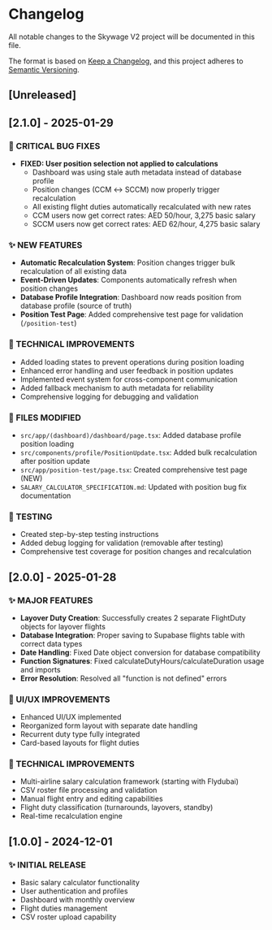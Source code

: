 # Changelog

All notable changes to the Skywage V2 project will be documented in this file.

The format is based on [Keep a Changelog](https://keepachangelog.com/en/1.0.0/),
and this project adheres to [Semantic Versioning](https://semver.org/spec/v2.0.0.html).

## [Unreleased]

## [2.1.0] - 2025-01-29

### 🚨 CRITICAL BUG FIXES
- **FIXED: User position selection not applied to calculations**
  - Dashboard was using stale auth metadata instead of database profile
  - Position changes (CCM ↔ SCCM) now properly trigger recalculation
  - All existing flight duties automatically recalculated with new rates
  - CCM users now get correct rates: AED 50/hour, 3,275 basic salary
  - SCCM users now get correct rates: AED 62/hour, 4,275 basic salary

### ✨ NEW FEATURES
- **Automatic Recalculation System**: Position changes trigger bulk recalculation of all existing data
- **Event-Driven Updates**: Components automatically refresh when position changes
- **Database Profile Integration**: Dashboard now reads position from database profile (source of truth)
- **Position Test Page**: Added comprehensive test page for validation (`/position-test`)

### 🔧 TECHNICAL IMPROVEMENTS
- Added loading states to prevent operations during position loading
- Enhanced error handling and user feedback in position updates
- Implemented event system for cross-component communication
- Added fallback mechanism to auth metadata for reliability
- Comprehensive logging for debugging and validation

### 📝 FILES MODIFIED
- `src/app/(dashboard)/dashboard/page.tsx`: Added database profile position loading
- `src/components/profile/PositionUpdate.tsx`: Added bulk recalculation after position update
- `src/app/position-test/page.tsx`: Created comprehensive test page (NEW)
- `SALARY_CALCULATOR_SPECIFICATION.md`: Updated with position bug fix documentation

### 🧪 TESTING
- Created step-by-step testing instructions
- Added debug logging for validation (removable after testing)
- Comprehensive test coverage for position changes and recalculation

## [2.0.0] - 2025-01-28

### ✨ MAJOR FEATURES
- **Layover Duty Creation**: Successfully creates 2 separate FlightDuty objects for layover flights
- **Database Integration**: Proper saving to Supabase flights table with correct data types
- **Date Handling**: Fixed Date object conversion for database compatibility
- **Function Signatures**: Fixed calculateDutyHours/calculateDuration usage and imports
- **Error Resolution**: Resolved all "function is not defined" errors

### 🎨 UI/UX IMPROVEMENTS
- Enhanced UI/UX implemented
- Reorganized form layout with separate date handling
- Recurrent duty type fully integrated
- Card-based layouts for flight duties

### 🔧 TECHNICAL IMPROVEMENTS
- Multi-airline salary calculation framework (starting with Flydubai)
- CSV roster file processing and validation
- Manual flight entry and editing capabilities
- Flight duty classification (turnarounds, layovers, standby)
- Real-time recalculation engine

## [1.0.0] - 2024-12-01

### ✨ INITIAL RELEASE
- Basic salary calculator functionality
- User authentication and profiles
- Dashboard with monthly overview
- Flight duties management
- CSV roster upload capability
